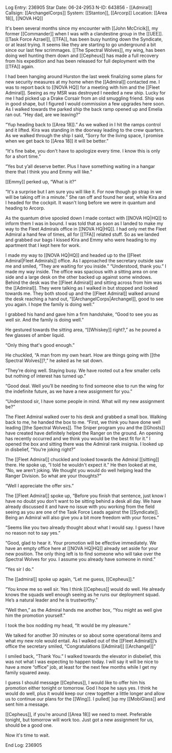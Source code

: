 Log Entry: 236905
Star Date: 06-24-2953
N-ID: 643856 - [[Admiral]]
Callsign: [[ArchangelCorps]]
System: [[Stanton]], [[Arcorp]]
Location: [[Area 18]], [[NOVA HQ]]

It's been several months since my encounter with [[John McCricik]], my former [[Commander]] when I was with a clandestine group in the [[UEE]]. [[Task Force Azrael]], [[TFA]], has been busy hunting down the Syndicate, or at least trying. It seems like they are starting to go underground a bit since our last few scrimmages. [[The Spectral Wolves]], my wing, has been doing well hunting them down and [[Cepheus]] has made a full recovery from his expedition and has been released for full deployment with the [[TFA]] again. 

I had been hanging around Hurston the last week finalizing some plans for new security measures at my home when the [[Admiral]] contacted me. I was to report back to [[NOVA HQ]] for a meeting with him and the [[Fleet Admiral]]. Seeing as my MSR was destroyed I needed a new ship. Lucky for me I had picked up a Drake Corsair from an old smuggling friend. Ship was in good shape, but I figured I would commission a few upgrades here soon. As I walked towards the parked ship the back ramp opened up and Emelia ran out. “Hey dad, are we leaving?”

“Yup heading back to [[Area 18]].” As we walked in I hit the ramps control and it lifted. Kira was standing in the doorway leading to the crew quarters. As we walked through the ship I said, “Sorry for the living space, I promise when we get back to [[Area 18]] it will be better.”

“It's fine babe, you don't have to apologize every time. I know this is only for a short time.”

“Yes but y’all deserve better. Plus I have something waiting in a hangar there that I think you and Emmy will like.”

[[Emmy]] perked up, “What is it?”

“It's a surprise but I am sure you will like it. For now though go strap in we will be taking off in a minute.” She ran off and found her seat, while Kira and I headed for the cockpit. It wasn't long before we were in quantum and heading to Arcorp.

As the quantum drive spooled down I made contact with [[NOVA HQ|HQ]] to inform them I was in bound. I was told that as soon as I landed to make my way to the Fleet Admirals office in [[NOVA HQ|HQ]]. I had only met the Fleet Admiral a hand few of times, all for [[TFA]] related stuff. So as we landed and grabbed our bags I kissed Kira and Emmy who were heading to my apartment that I kept here for work. 

I made my way to [[NOVA HQ|HQ]] and headed up to the [[Fleet Admiral|Fleet Admirals]] office. As I approached the secretary outside saw me and smiled, “They are waiting for you inside.”
“Understood, thank you.” I made my way inside. The office was spacious with a sitting area on one side and a large desk on the other backed up against some windows. Behind the desk was the [[Fleet Admiral]] and sitting across from him was the [[Admiral]]. They were talking as I walked in but stopped and looked towards me. They both stood up and the [[Fleet Admiral]] walked around the desk reaching a hand out, “[[ArchangelCorps|Archangel]], good to see you again. I hope the family is doing well.”

I grabbed his hand and gave him a firm handshake, “Good to see you as well sir. And the family is doing well.”

He gestured towards the sitting area, “[[Whiskey]] right?,” as he poured a few glasses of amber liquid. 

“Only thing that's good enough.”

He chuckled, “A man from my own heart. How are things going with [[the Spectral Wolves]]?,” he asked as he sat down. 

“They’re doing well. Staying busy. We have rooted out a few smaller cells but nothing of interest has turned up.”

“Good deal. Well you’ll be needing to find someone else to run the wing for the indefinite future, as we have a new assignment for you.”

“Understood sir, I have some people in mind. What will my new assignment be?”

The Fleet Admiral walked over to his desk and grabbed a small box. Walking back to me, he handed the box to me. “First, we think you have done well leading [[the Spectral Wolves]]. The Sniper program you and the [[Ghosts]] have created have definitely helped the Ranger on the ground. An opening has recently occurred and we think you would be the best fit for it.”
I opened the box and sitting there was the Admiral rank insignia. I looked up in disbelief, “You’re joking right?”

The [[Fleet Admiral]] chuckled and looked towards the Admiral [[sitting]] there. He spoke up, “I told he wouldn't expect it.” He then looked at me, “No, we aren’t joking. We thought you would do well helping lead the Ranger Division. So what are your thoughts?”

“Well I appreciate the offer sirs.”

The [[Fleet Admiral]] spoke up, “Before you finish that sentence, just know I have no doubt you don’t want to be sitting behind a desk all day. We have already discussed it and have no issue with you working from the field seeing as you are one of the Task Force Leads against the [[Syndicate]]. Being an Admiral will also give you a bit more freedom with your forces.”

“Seems like you two already thought about what I would say. I guess I have no reason not to say yes.”

“Good, glad to hear it. Your promotion will be effective immediately. We have an empty office here at [[NOVA HQ|HQ]] already set aside for your new position. The only thing left is to find someone who will take over the Spectral Wolves for you. I assume you already have someone in mind.”

“Yes sir I do.”

The [[admiral]] spoke up again, “Let me guess, [[Cepheus]].”

“You know me so well sir. Yes I think [[Cepheus]] would do well. He already knows the squads well enough seeing as he runs our deployment squad. He’s a natural leader and he is trustworthy.”

“Well then,” as the Admiral hands me another box, “You might as well give him the promotion yourself.”

I took the box nodding my head, “It would be my pleasure.”

We talked for another 30 minutes or so about some operational items and what my new role would entail. As I walked out of the [[Fleet Admiral]]’s office the secretary smiled, “Congratulations [[Admiral]] [[Archangel]]”

I smiled back, “Thank You.” I walked towards the elevator in disbelief, this was not what I was expecting to happen today. I will say it will be nice to have a more “office” job, at least for the next few months while I get my family squared away. 

I guess I should message [[Cepheus]], I would like to offer him his promotion either tonight or tomorrow. God I hope he says yes. I think he would do well, plus it would keep our crew together a little longer and allow us to continue our plans for the [[Wing]]. I pulled[ ]up my [[MobiGlass]] and sent him a message. 

[[Cepheus]], if you’re around [[Area 18]] we need to meet. Preferable tonight, but tomorrow will work too. Just got a new assignment for us, should be a good one. 

Now it's time to wait. 

End Log: 236905